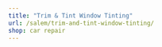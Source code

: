 ```yaml
---
title: "Trim & Tint Window Tinting"
url: /salem/trim-and-tint-window-tinting/
shop: car repair
---
```

